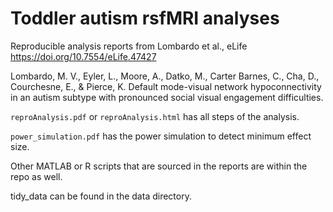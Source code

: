 # Toddler autism rsfMRI analyses

Reproducible analysis reports from Lombardo et al., eLife https://doi.org/10.7554/eLife.47427 

Lombardo, M. V., Eyler, L., Moore, A., Datko, M., Carter Barnes, C., Cha, D., Courchesne, E., & Pierce, K. Default mode-visual network hypoconnectivity in an autism subtype with pronounced social visual engagement difficulties.

```reproAnalysis.pdf``` or ```reproAnalysis.html``` has all steps of the analysis.

```power_simulation.pdf``` has the power simulation to detect minimum effect size.

Other MATLAB or R scripts that are sourced in the reports are within the repo as well.

tidy_data can be found in the data directory.
